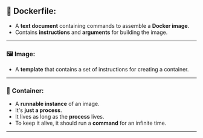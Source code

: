 ## 🌟 **Dockerfile:**

- A **text document** containing commands to assemble a **Docker image**.
- Contains **instructions** and **arguments** for building the image.

---

### 🖼️ **Image:**
- A **template** that contains a set of instructions for creating a container.

---

### 🐳 **Container:**
- A **runnable instance** of an image.
- It's **just a process**.
- It lives as long as the **process** lives.
- To keep it alive, it should run a **command** for an infinite time.

---
